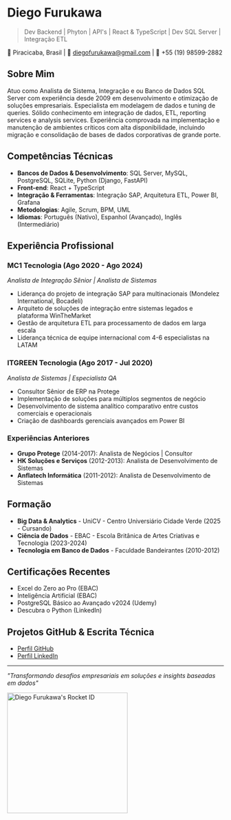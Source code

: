 # Diego Furukawa

> Dev Backend | Phyton | API's | React & TypeScript | Dev SQL Server | Integração ETL

📍 Piracicaba, Brasil | 📧 diegofurukawa@gmail.com | 📱 +55 (19) 98599-2882

## Sobre Mim

Atuo como Analista de Sistema, Integração e ou Banco de Dados SQL Server com experiência desde 2009 em desenvolvimento e otimização de soluções empresariais. Especialista em modelagem de dados e tuning de queries. Sólido conhecimento em integração de dados, ETL, reporting services e analysis services. Experiência comprovada na implementação e manutenção de ambientes críticos com alta disponibilidade, incluindo migração e consolidação de bases de dados corporativas de grande porte.

## Competências Técnicas

- **Bancos de Dados & Desenvolvimento**: SQL Server, MySQL, PostgreSQL, SQLite, Python (Django, FastAPI)
- **Front-end**: React + TypeScript
- **Integração & Ferramentas**: Integração SAP, Arquitetura ETL, Power BI, Grafana
- **Metodologias**: Agile, Scrum, BPM, UML
- **Idiomas**: Português (Nativo), Espanhol (Avançado), Inglês (Intermediário)

## Experiência Profissional

### MC1 Tecnologia (Ago 2020 - Ago 2024)
*Analista de Integração Sênior | Analista de Sistemas*
- Liderança do projeto de integração SAP para multinacionais (Mondelez International, Bocadeli)
- Arquiteto de soluções de integração entre sistemas legados e plataforma WinTheMarket
- Gestão de arquitetura ETL para processamento de dados em larga escala
- Liderança técnica de equipe internacional com 4-6 especialistas na LATAM

### ITGREEN Tecnologia (Ago 2017 - Jul 2020)
*Analista de Sistemas | Especialista QA*
- Consultor Sênior de ERP na Protege
- Implementação de soluções para múltiplos segmentos de negócio
- Desenvolvimento de sistema analítico comparativo entre custos comerciais e operacionais
- Criação de dashboards gerenciais avançados em Power BI

### Experiências Anteriores
- **Grupo Protege** (2014-2017): Analista de Negócios | Consultor
- **HK Soluções e Serviços** (2012-2013): Analista de Desenvolvimento de Sistemas
- **Anflatech Informática** (2011-2012): Analista de Desenvolvimento de Sistemas

## Formação

- **Big Data & Analytics** - UniCV - Centro Universiário Cidade Verde (2025 - Cursando)
- **Ciência de Dados** - EBAC - Escola Britânica de Artes Criativas e Tecnologia (2023-2024)
- **Tecnologia em Banco de Dados** - Faculdade Bandeirantes (2010-2012)


## Certificações Recentes
- Excel do Zero ao Pro (EBAC)
- Inteligência Artificial (EBAC)
- PostgreSQL Básico ao Avançado v2024 (Udemy)
- Descubra o Python (LinkedIn)

## Projetos GitHub & Escrita Técnica
- [Perfil GitHub](https://github.com/diegofurukawa)
- [Perfil LinkedIn](https://www.linkedin.com/in/diego-furukawa-17658426/)

---
*"Transformando desafios empresariais em soluções e insights baseadas em dados"*

<a href="https://app.rocketseat.com.br/me/diego-furukawa-1581195779"><img src="https://app.rocketseat.com.br/api/rocketid/share?slug=diego-furukawa-1581195779&type=card" width="280" alt="Diego Furukawa's Rocket ID"/></a>
